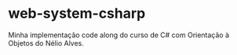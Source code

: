 # web-system-csharp
Minha implementação code along do curso de C# com Orientação à Objetos do Nélio Alves.
